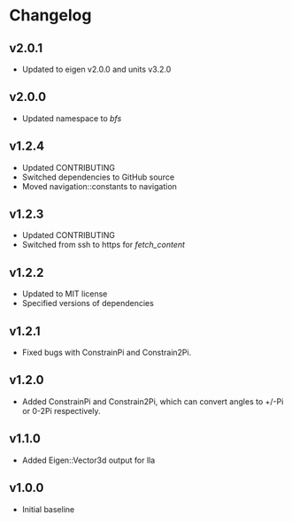 # Changelog

## v2.0.1
- Updated to eigen v2.0.0 and units v3.2.0

## v2.0.0
- Updated namespace to *bfs*

## v1.2.4
- Updated CONTRIBUTING
- Switched dependencies to GitHub source
- Moved navigation::constants to navigation

## v1.2.3
- Updated CONTRIBUTING
- Switched from ssh to https for *fetch_content*

## v1.2.2
- Updated to MIT license
- Specified versions of dependencies

## v1.2.1
- Fixed bugs with ConstrainPi and Constrain2Pi.

## v1.2.0
- Added ConstrainPi and Constrain2Pi, which can convert angles to +/-Pi or 0-2Pi respectively.

## v1.1.0

- Added Eigen::Vector3d output for lla

## v1.0.0

- Initial baseline
